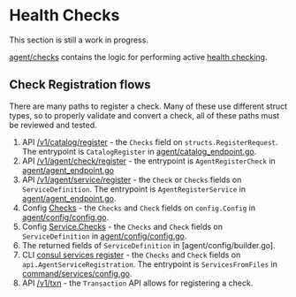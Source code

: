 # Health Checks

This section is still a work in progress.

[agent/checks](https://github.com/arenadata/consul/tree/main/agent/checks) contains the logic for
performing active [health checking](https://www.consul.io/docs/agent/checks.html).


## Check Registration flows

There are many paths to register a check. Many of these use different struct
types, so to properly validate and convert a check, all of these paths must
be reviewed and tested.

1. API [/v1/catalog/register](https://www.consul.io/api-docs/catalog#register-entity) - the `Checks`
   field on `structs.RegisterRequest`. The entrypoint is `CatalogRegister` in
   [agent/catalog_endpoint.go].
2. API [/v1/agent/check/register](https://www.consul.io/api-docs/agent/check#register-check) - the entrypoint
   is `AgentRegisterCheck` in [agent/agent_endpoint.go]
3. API [/v1/agent/service/register](https://www.consul.io/api-docs/agent/service#register-service) -
   the `Check` or `Checks` fields on `ServiceDefinition`. The entrypoint is `AgentRegisterService`
   in [agent/agent_endpoint.go].
4. Config [Checks](https://www.consul.io/docs/discovery/checks) - the `Checks` and `Check` fields
   on `config.Config` in [agent/config/config.go].
5. Config [Service.Checks](https://www.consul.io/docs/discovery/services) - the
   `Checks` and `Check` fields on `ServiceDefinition` in [agent/config/config.go].
6. The returned fields of `ServiceDefinition` in [agent/config/builder.go].
7. CLI [consul services register](https://www.consul.io/commands/services/register) - the
   `Checks` and `Check` fields on `api.AgentServiceRegistration`. The entrypoint is
   `ServicesFromFiles` in [command/services/config.go].
8. API [/v1/txn](https://www.consul.io/api-docs/txn) - the `Transaction` API allows for registering a check.


[agent/catalog_endpoint.go]: https://github.com/arenadata/consul/blob/main/agent/catalog_endpoint.go
[agent/agent_endpoint.go]: https://github.com/arenadata/consul/blob/main/agent/agent_endpoint.go
[agent/config/config.go]: https://github.com/arenadata/consul/blob/main/agent/config/config.go
[command/services/config.go]: https://github.com/arenadata/consul/blob/main/command/services/config.go
